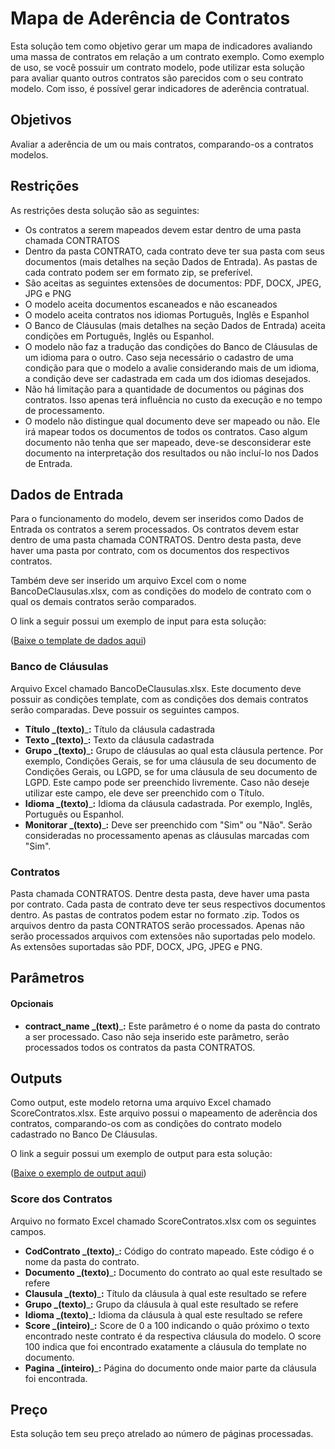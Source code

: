 # Mapa de Aderência de Contratos

Esta solução tem como objetivo gerar um mapa de indicadores avaliando uma massa de contratos em relação a um contrato exemplo. Como exemplo de uso, se você possuir um contrato modelo, pode utilizar esta solução para avaliar quanto outros contratos são parecidos com o seu contrato modelo. Com isso, é possível gerar indicadores de aderência contratual.

## Objetivos

Avaliar a aderência de um ou mais contratos, comparando-os a contratos modelos.

## Restrições

As restrições desta solução são as seguintes:

* Os contratos a serem mapeados devem estar dentro de uma pasta chamada CONTRATOS
* Dentro da pasta CONTRATO, cada contrato deve ter sua pasta com seus documentos (mais detalhes na seção Dados de Entrada). As pastas de cada contrato podem ser em formato zip, se preferível.
* São aceitas as seguintes extensões de documentos: PDF, DOCX, JPEG, JPG e PNG
* O modelo aceita documentos escaneados e não escaneados
* O modelo aceita contratos nos idiomas Português, Inglês e Espanhol
* O Banco de Cláusulas (mais detalhes na seção Dados de Entrada) aceita condições em Português, Inglês ou Espanhol.
* O modelo não faz a tradução das condições do Banco de Cláusulas de um idioma para o outro. Caso seja necessário o cadastro de uma condição para que o modelo a avalie considerando mais de um idioma, a condição deve ser cadastrada em cada um dos idiomas desejados.
* Não há limitação para a quantidade de documentos ou páginas dos contratos. Isso apenas terá influência no custo da execução e no tempo de processamento.
* O modelo não distingue qual documento deve ser mapeado ou não. Ele irá mapear todos os documentos de todos os contratos. Caso algum documento não tenha que ser mapeado, deve-se desconsiderar este documento na interpretação dos resultados ou não incluí-lo nos Dados de Entrada.

## Dados de Entrada

Para o funcionamento do modelo, devem ser inseridos como Dados de Entrada os contratos a serem processados. Os contratos devem estar dentro de uma pasta chamada CONTRATOS. Dentro desta pasta, deve haver uma pasta por contrato, com os documentos dos respectivos contratos.

Também deve ser inserido um arquivo Excel com o nome BancoDeClausulas.xlsx, com as condições do modelo de contrato com o qual os demais contratos serão comparados.

O link a seguir possui um exemplo de input para esta solução:

([Baixe o template de dados aqui](doc/input\_example.zip))

### Banco de Cláusulas

Arquivo Excel chamado BancoDeClausulas.xlsx. Este documento deve possuir as condições template, com as condições dos demais contratos serão comparadas. Deve possuir os seguintes campos.

* **Título **_**(texto)**_**:** Título da cláusula cadastrada
* **Texto **_**(texto)**_**:** Texto da cláusula cadastrada
* **Grupo **_**(texto)**_**:** Grupo de cláusulas ao qual esta cláusula pertence. Por exemplo, Condições Gerais, se for uma cláusula de seu documento de Condições Gerais, ou LGPD, se for uma cláusula de seu documento de LGPD. Este campo pode ser preenchido livremente. Caso não deseje utilizar este campo, ele deve ser preenchido com o Título.
* **Idioma **_**(texto)**_**:** Idioma da cláusula cadastrada. Por exemplo, Inglês, Português ou Espanhol.
* **Monitorar **_**(texto)**_**:** Deve ser preenchido com "Sim" ou "Não". Serão consideradas no processamento apenas as cláusulas marcadas com "Sim".

### Contratos

Pasta chamada CONTRATOS. Dentre desta pasta, deve haver uma pasta por contrato. Cada pasta de contrato deve ter seus respectivos documentos dentro. As pastas de contratos podem estar no formato .zip. Todos os arquivos dentro da pasta CONTRATOS serão processados. Apenas não serão processados arquivos com extensões não suportadas pelo modelo. As extensões suportadas são PDF, DOCX, JPG, JPEG e PNG.

## Parâmetros

#### Opcionais

* **contract\_name **_**(text)**_**:** Este parâmetro é o nome da pasta do contrato a ser processado. Caso não seja inserido este parâmetro, serão processados todos os contratos da pasta CONTRATOS.

## Outputs

Como output, este modelo retorna uma arquivo Excel chamado ScoreContratos.xlsx. Este arquivo possui o mapeamento de aderência dos contratos, comparando-os com as condições do contrato modelo cadastrado no Banco De Cláusulas.

O link a seguir possui um exemplo de output para esta solução:

([Baixe o exemplo de output aqui](doc/ScoreContratos.xlsx))

### Score dos Contratos

Arquivo no formato Excel chamado ScoreContratos.xlsx com os seguintes campos.

* **CodContrato **_**(texto)**_**:** Código do contrato mapeado. Este código é o nome da pasta do contrato.
* **Documento **_**(texto)**_**:** Documento do contrato ao qual este resultado se refere
* **Clausula **_**(texto)**_**:** Título da cláusula à qual este resultado se refere
* **Grupo **_**(texto)**_**:** Grupo da cláusula à qual este resultado se refere
* **Idioma **_**(texto)**_**:** Idioma da cláusula à qual este resultado se refere
* **Score **_**(inteiro)**_**:** Score de 0 a 100 indicando o quão próximo o texto encontrado neste contrato é da respectiva cláusula do modelo. O score 100 indica que foi encontrado exatamente a cláusula do template no documento.
* **Pagina **_**(inteiro)**_**:** Página do documento onde maior parte da cláusula foi encontrada.

## Preço

Esta solução tem seu preço atrelado ao número de páginas processadas.

